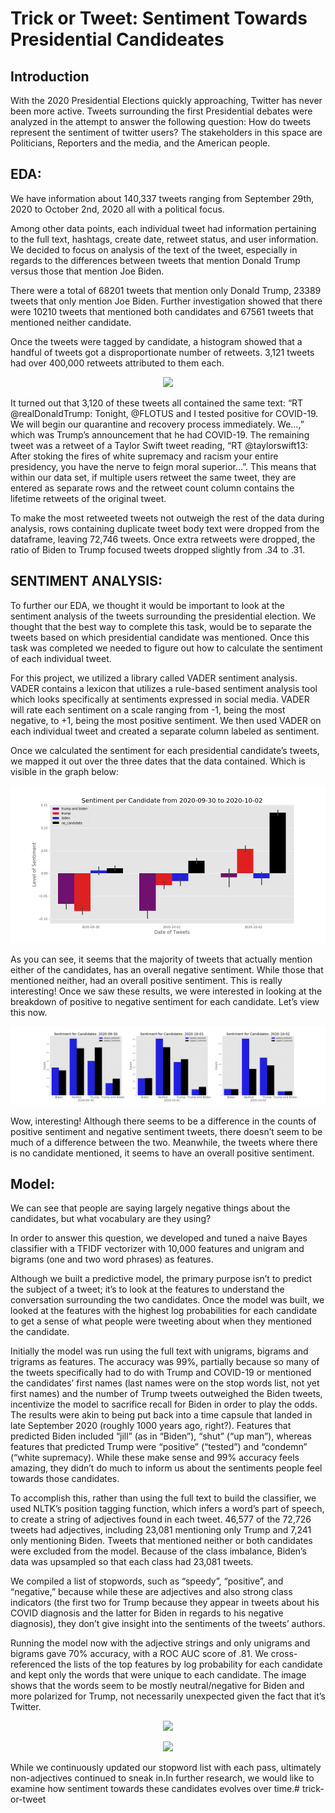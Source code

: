 # Trick or Tweet: Sentiment Towards Presidential Candideates

## Introduction

With the 2020 Presidential Elections quickly approaching, Twitter has never been more active. Tweets surrounding the first Presidential debates were analyzed in the attempt to answer the following question: How do tweets represent the sentiment of twitter users? The stakeholders in this space are Politicians, Reporters and the media, and the American people.


## EDA: 
We have information about 140,337 tweets ranging from September 29th, 2020 to October 2nd, 2020 all with a political focus.

Among other data points, each individual tweet had information pertaining to the full text, hashtags, create date, retweet status, and user information.  We decided to focus on analysis of the text of the tweet, especially in regards to the differences between tweets that mention Donald Trump versus those that mention Joe Biden.

There were a total of 68201 tweets that mention only Donald Trump, 23389 tweets that only mention Joe Biden. Further investigation showed that there were 10210 tweets that mentioned both candidates and 67561 tweets that mentioned neither candidate.

Once the tweets were tagged by candidate, a histogram showed that a handful of tweets got a disproportionate number of retweets.  3,121 tweets had over 400,000 retweets attributed to them each.

<p align="center">
  <img src="img/retweeet_hist.png" >
</p>

It turned out that 3,120 of these tweets all contained the same text: “RT @realDonaldTrump: Tonight, @FLOTUS and I tested positive for COVID-19. We will begin our quarantine and recovery process immediately. We…,” which was Trump’s announcement that he had COVID-19.  The remaining tweet was a retweet of a Taylor Swift tweet reading, “RT @taylorswift13: After stoking the fires of white supremacy and racism your entire presidency, you have the nerve to feign moral superior…”.  This means that within our data set, if multiple users retweet the same tweet, they are entered as separate rows and the retweet count column contains the lifetime retweets of the original tweet.

To make the most retweeted tweets not outweigh the rest of the data during analysis, rows containing duplicate tweet body text were dropped from the dataframe, leaving 72,746 tweets.  Once extra retweets were dropped, the ratio of Biden to Trump focused tweets dropped slightly from .34 to .31.

## SENTIMENT ANALYSIS:

To further our EDA, we thought it would be important to look at the sentiment analysis of the tweets surrounding the presidential election. We thought that the best way to complete this task, would be to separate the tweets based on which presidential candidate was mentioned. Once this task was completed we needed to figure out how to calculate the sentiment of each individual tweet. 

For this project, we utilized a library called VADER sentiment analysis. VADER contains a lexicon that utilizes a rule-based sentiment analysis tool which looks specifically at sentiments expressed in social media. VADER will rate each sentiment on a scale ranging from -1, being the most negative, to +1, being the most positive sentiment. We then used VADER on each individual tweet and created a separate column labeled as sentiment.

Once we calculated the sentiment for each presidential candidate’s tweets, we mapped it out over the three dates that the data contained. Which is visible in the graph below: 

<p align="center">
  <img src="img/Sentiment_per_candidate.png" >
</p>

As you can see, it seems that the majority of tweets that actually mention either of the candidates, has an overall negative sentiment. While those that mentioned neither, had an overall positive sentiment. This is really interesting! Once we saw these results, we were interested in looking at the breakdown of positive to negative sentiment for each candidate. Let’s view this now.

<p align="center">
  <img src="img/sentiment_counts.png" >
</p>

Wow, interesting! Although there seems to be a difference in the counts of positive sentiment and negative sentiment tweets, there doesn’t seem to be much of a difference between the two. Meanwhile, the tweets where there is no candidate mentioned, it seems to have an overall positive sentiment.

## Model:
We can see that people are saying largely negative things about the candidates, but what vocabulary are they using?

In order to answer this question, we developed and tuned a naive Bayes classifier with a TFIDF vectorizer with 10,000 features and unigram and bigrams (one and two word phrases) as features.

Although we built a predictive model, the primary purpose isn’t to predict the subject of a tweet; it’s to look at the features to understand the conversation surrounding the two candidates. Once the model was built, we looked at the features with the highest log probabilities for each candidate to get a sense of what people were tweeting about when they mentioned the candidate.  

Initially the model was run using the full text with unigrams, bigrams and trigrams as features. The accuracy was 99%, partially because so many of the tweets specifically had to do with Trump and COVID-19 or mentioned the candidates’ first names (last names were on the stop words list, not yet first names) and the number of Trump tweets outweighed the Biden tweets, incentivize the model to sacrifice recall for Biden in order to play the odds.  The results were akin to being put back into a time capsule that landed in late September 2020 (roughly 1000 years ago, right?).  Features that predicted Biden included “jill” (as in “Biden”),  “shut” (“up man”), whereas features that predicted Trump were “positive” (“tested”) and “condemn” (“white supremacy). While these make sense and 99% accuracy feels amazing, they didn’t do much to inform us about the sentiments people feel towards those candidates.

To accomplish this, rather than using the full text to build the classifier, we used NLTK’s position tagging function, which infers a word’s part of speech, to create a string of adjectives found in each tweet.  46,577 of the 72,726 tweets had adjectives, including 23,081 mentioning only Trump and 7,241 only mentioning Biden.  Tweets that mentioned neither or both candidates were excluded from the model.  Because of the class imbalance, Biden’s data was upsampled so that each class had 23,081 tweets.

We compiled a list of stopwords, such as “speedy”, “positive”, and “negative,” because while these are adjectives and also strong class indicators (the first two for Trump because they appear in tweets about his COVID diagnosis and the latter for Biden in regards to his negative diagnosis), they don’t give insight into the sentiments of the tweets’ authors.

Running the model now with the adjective strings and only unigrams and bigrams gave 70% accuracy, with a ROC AUC score of .81.  We cross-referenced the lists of the top features by log probability for each candidate and kept only the words that were unique to each candidate.  The image shows that the words seem to be mostly neutral/negative for Biden and more polarized for Trump, not necessarily unexpected given the fact that it’s Twitter. 

<p align="center">
  <img src="img/indicator.png" >
</p>

<p align="center">
  <img src="img/roc_curve.png" >
</p>

While we continuously updated our stopword list with each pass, ultimately non-adjectives continued to sneak in.In further research, we would like to examine how sentiment towards these candidates evolves over time.# trick-or-tweet
